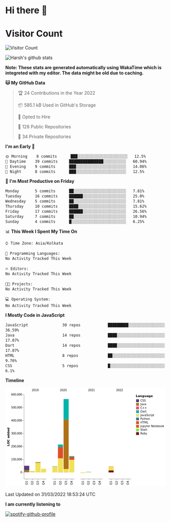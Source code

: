 # Hi there 👋 

# Visitor Count
![Visitor Count](https://profile-counter.glitch.me/harsh2201/count.svg)

![Harsh's github stats](https://github-readme-stats.vercel.app/api?username=harsh2201&show_icons=true&theme=radical)

**Note: These stats are generated automatically using WakaTime which is integreted with my editor. The data might be old due to caching.**

<!--START_SECTION:waka-->
**🐱 My GitHub Data** 

> 🏆 24 Contributions in the Year 2022
 > 
> 📦 585.1 kB Used in GitHub's Storage 
 > 
> 💼 Opted to Hire
 > 
> 📜 128 Public Repositories 
 > 
> 🔑 34 Private Repositories  
 > 
**I'm an Early 🐤** 

```text
🌞 Morning    8 commits      ███░░░░░░░░░░░░░░░░░░░░░░   12.5% 
🌆 Daytime    39 commits     ███████████████░░░░░░░░░░   60.94% 
🌃 Evening    9 commits      ███░░░░░░░░░░░░░░░░░░░░░░   14.06% 
🌙 Night      8 commits      ███░░░░░░░░░░░░░░░░░░░░░░   12.5%

```
📅 **I'm Most Productive on Friday** 

```text
Monday       5 commits      ██░░░░░░░░░░░░░░░░░░░░░░░   7.81% 
Tuesday      16 commits     ██████░░░░░░░░░░░░░░░░░░░   25.0% 
Wednesday    5 commits      ██░░░░░░░░░░░░░░░░░░░░░░░   7.81% 
Thursday     10 commits     ████░░░░░░░░░░░░░░░░░░░░░   15.62% 
Friday       17 commits     ██████░░░░░░░░░░░░░░░░░░░   26.56% 
Saturday     7 commits      ██░░░░░░░░░░░░░░░░░░░░░░░   10.94% 
Sunday       4 commits      █░░░░░░░░░░░░░░░░░░░░░░░░   6.25%

```


📊 **This Week I Spent My Time On** 

```text
⌚︎ Time Zone: Asia/Kolkata

💬 Programming Languages: 
No Activity Tracked This Week

🔥 Editors: 
No Activity Tracked This Week

🐱‍💻 Projects: 
No Activity Tracked This Week

💻 Operating System: 
No Activity Tracked This Week

```

**I Mostly Code in JavaScript** 

```text
JavaScript               30 repos            █████████░░░░░░░░░░░░░░░░   36.59% 
Java                     14 repos            ████░░░░░░░░░░░░░░░░░░░░░   17.07% 
Dart                     14 repos            ████░░░░░░░░░░░░░░░░░░░░░   17.07% 
HTML                     8 repos             ██░░░░░░░░░░░░░░░░░░░░░░░   9.76% 
CSS                      5 repos             █░░░░░░░░░░░░░░░░░░░░░░░░   6.1%

```


**Timeline**

![Chart not found](https://raw.githubusercontent.com/harsh2201/harsh2201/master/charts/bar_graph.png) 


 Last Updated on 31/03/2022 18:53:24 UTC
<!--END_SECTION:waka-->


**I am currently listening to**

[![spotify-github-profile](https://spotify-github-profile.vercel.app/api/view?uid=0zd53poz5lu9da8yk1wq8bpss&cover_image=true)](https://spotify-github-profile.vercel.app/api/view?uid=0zd53poz5lu9da8yk1wq8bpss&redirect=true) 
